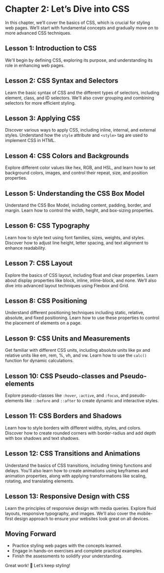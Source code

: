 # **Chapter 2: Let’s Dive into CSS**

In this chapter, we’ll cover the basics of CSS, which is crucial for styling web pages. We’ll start with fundamental concepts and gradually move on to more advanced CSS techniques.

## **Lesson 1: Introduction to CSS**

We'll begin by defining CSS, exploring its purpose, and understanding its role in enhancing web pages.

## **Lesson 2: CSS Syntax and Selectors**

Learn the basic syntax of CSS and the different types of selectors, including element, class, and ID selectors. We'll also cover grouping and combining selectors for more efficient styling.

## **Lesson 3: Applying CSS**

Discover various ways to apply CSS, including inline, internal, and external styles. Understand how the `style` attribute and `<style>` tag are used to implement CSS in HTML.

## **Lesson 4: CSS Colors and Backgrounds**

Explore different color values like hex, RGB, and HSL, and learn how to set background colors, images, and control their repeat, size, and position properties.

## **Lesson 5: Understanding the CSS Box Model**

Understand the CSS Box Model, including content, padding, border, and margin. Learn how to control the width, height, and box-sizing properties.

## **Lesson 6: CSS Typography**

Learn how to style text using font families, sizes, weights, and styles. Discover how to adjust line height, letter spacing, and text alignment to enhance readability.

## **Lesson 7: CSS Layout**

Explore the basics of CSS layout, including float and clear properties. Learn about display properties like block, inline, inline-block, and none. We’ll also dive into advanced layout techniques using Flexbox and Grid.

## **Lesson 8: CSS Positioning**

Understand different positioning techniques including static, relative, absolute, and fixed positioning. Learn how to use these properties to control the placement of elements on a page.

## **Lesson 9: CSS Units and Measurements**

Get familiar with different CSS units, including absolute units like px and relative units like em, rem, %, vh, and vw. Learn how to use the `calc()` function for dynamic calculations.

## **Lesson 10: CSS Pseudo-classes and Pseudo-elements**

Explore pseudo-classes like `:hover`, `:active`, and `:focus`, and pseudo-elements like `::before` and `::after` to create dynamic and interactive styles.

## **Lesson 11: CSS Borders and Shadows**

Learn how to style borders with different widths, styles, and colors. Discover how to create rounded corners with border-radius and add depth with box shadows and text shadows.

## **Lesson 12: CSS Transitions and Animations**

Understand the basics of CSS transitions, including timing functions and delays. You'll also learn how to create animations using keyframes and animation properties, along with applying transformations like scaling, rotating, and translating elements.

## **Lesson 13: Responsive Design with CSS**

Learn the principles of responsive design with media queries. Explore fluid layouts, responsive typography, and images. We’ll also cover the mobile-first design approach to ensure your websites look great on all devices.

## **Moving Forward**

-   Practice styling web pages with the concepts learned.
-   Engage in hands-on exercises and complete practical examples.
-   Finish the assessments to solidify your understanding.

Great work! 🚀 Let’s keep styling!
<!--stackedit_data:
eyJoaXN0b3J5IjpbLTEyNDQ1ODA1NTQsNDY1NDI5OTU5LDU1MT
k3MDk1MV19
-->